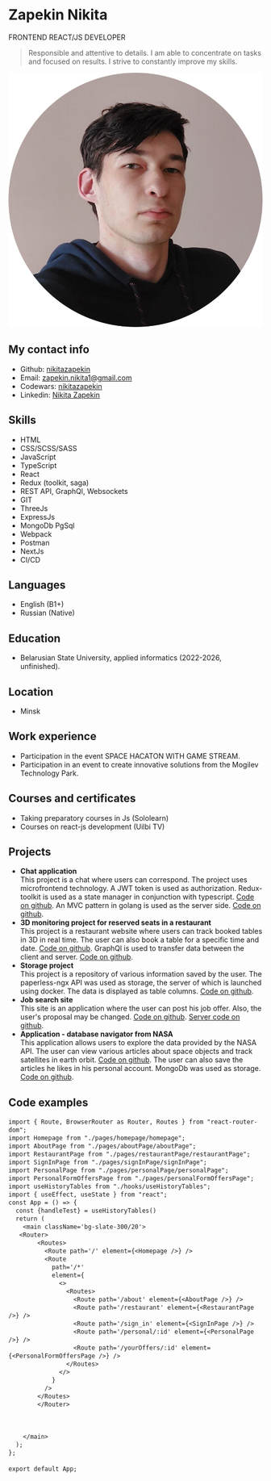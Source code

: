# Zapekin Nikita
FRONTEND REACT/JS DEVELOPER
> Responsible and attentive to details. I am able to concentrate on tasks and 
focused on results. I strive to constantly improve my skills.

![me](/images/Frame%202.png)
## My contact info
* Github: [nikitazapekin](https://github.com/)
* Email: zapekin.nikita1@gmail.com
* Codewars: [nikitazapekin](https://www.codewars.com/users/nikitazapekin) 
* Linkedin: [Nikita Zapekin](https://www.linkedin.com/in/nikita-zapekin-309b42266/)
## Skills 
* HTML
* CSS/SCSS/SASS
* JavaScript
* TypeScript
* React
* Redux (toolkit, saga)
* REST API, GraphQl, Websockets
* GIT
* ThreeJs
* ExpressJs
* MongoDb PgSql
* Webpack
* Postman
* NextJs
* CI/CD
## Languages
* English (B1+)
* Russian (Native)
## Education
* Belarusian State University, applied informatics (2022-2026, unfinished).
## Location
* Minsk
## Work experience
* Participation in the event SPACE HACATON WITH GAME STREAM.
* Participation in an event to create innovative solutions from the Mogilev Technology Park.
## Courses and certificates
* Taking preparatory courses in Js (Sololearn)
* Courses on react-js development (Uilbi TV)
 ## Projects
 * **Chat application** <br> This project is a chat where users can correspond. The project uses microfrontend technology. A JWT token is used as authorization. Redux-toolkit is used as a state manager in conjunction with typescript. [Code on github](https://github.com/nikitazapekin/microfrontend-chat-app). An MVC pattern in golang is used as the server side. [Code on github](https://github.com/nikitazapekin/golang-chat-app).
 * **3D monitoring project for reserved seats in a restaurant** <br>  This project is a restaurant website where users can track booked tables in 3D in real time. The user can also book a table for a specific time and date. [Code on github](https://github.com/nikitazapekin/Restaurant-monitoring-React-and-Three.js-app). GraphQl is used to transfer data between the client and server. [Code on github](https://github.com/nikitazapekin/graphql-server-for-3d-restaurant).
 * **Storage project** <br>   This project is a repository of various information saved by the user. The paperless-ngx API was used as storage, the server of which is launched using docker. The data is displayed as table columns.  [Code on github](https://github.com/nikitazapekin/Cloud-storage-of-Belarusian-Russian-University).
 * **Job search site** <br>  This site is an application where the user can post his job offer. Also, the user's proposal may be changed. [Code on github](https://github.com/nikitazapekin/worklist-application). [Server code on github](https://github.com/nikitazapekin/golang-server-worklist).
  * **Application - database navigator from NASA** <br> This application allows users to explore the data provided by the NASA API. The user can view various articles about space objects and track satellites in earth orbit. [Code on github](https://github.com/nikitazapekin/NASA-APP). The user can also save the articles he likes in his personal account. MongoDb was used as storage.
[Code on github](https://github.com/nikitazapekin/NASA-APP/tree/main/server).
## Code examples
```
import { Route, BrowserRouter as Router, Routes } from "react-router-dom";
import Homepage from "./pages/homepage/homepage";
import AboutPage from "./pages/aboutPage/aboutPage";
import RestaurantPage from "./pages/restaurantPage/restaurantPage";
import SignInPage from "./pages/signInPage/signInPage";
import PersonalPage from "./pages/personalPage/personalPage";
import PersonalFormOffersPage from "./pages/personalFormOffersPage";
import useHistoryTables from "./hooks/useHistoryTables";
import { useEffect, useState } from "react";
const App = () => {
  const {handleTest} = useHistoryTables()
  return (
    <main className='bg-slate-300/20'>
   <Router>
        <Routes>
          <Route path='/' element={<Homepage />} />
          <Route
            path='/*'
            element={
              <>
                <Routes>
                  <Route path='/about' element={<AboutPage />} />
                  <Route path='/restaurant' element={<RestaurantPage />} />
                  <Route path='/sign_in' element={<SignInPage />} />
                  <Route path='/personal/:id' element={<PersonalPage />} />
                  <Route path='/yourOffers/:id' element={<PersonalFormOffersPage />} />
                </Routes>
              </>
            }
          />
        </Routes>
        </Router> 


       
    </main>
  );
};

export default App;
```
